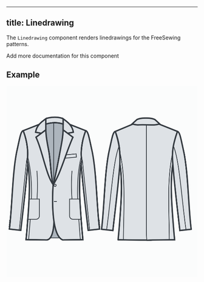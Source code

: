 ***

## title: Linedrawing

The `Linedrawing` component renders linedrawings for the FreeSewing patterns.

<Fixme> Add more documentation for this component </Fixme>

## Example

![Screenshot of the component](example.png)
